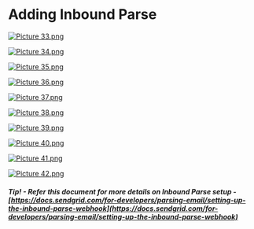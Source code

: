 # Adding Inbound Parse

[![Picture 33.png](https://docs.rapidplatform.com/uploads/images/gallery/2023-07/scaled-1680-/7sycHR4LQdjZq2UG-picture-33.png)](https://docs.rapidplatform.com/uploads/images/gallery/2023-07/7sycHR4LQdjZq2UG-picture-33.png)

[![Picture 34.png](https://docs.rapidplatform.com/uploads/images/gallery/2023-07/scaled-1680-/9psCNPgjbZFDFTuH-picture-34.png)](https://docs.rapidplatform.com/uploads/images/gallery/2023-07/9psCNPgjbZFDFTuH-picture-34.png)

[![Picture 35.png](https://docs.rapidplatform.com/uploads/images/gallery/2023-07/scaled-1680-/MFHJpnBfmwxNteGv-picture-35.png)](https://docs.rapidplatform.com/uploads/images/gallery/2023-07/MFHJpnBfmwxNteGv-picture-35.png)

[![Picture 36.png](https://docs.rapidplatform.com/uploads/images/gallery/2023-07/scaled-1680-/zJERioRszrm74uRk-picture-36.png)](https://docs.rapidplatform.com/uploads/images/gallery/2023-07/zJERioRszrm74uRk-picture-36.png)

[![Picture 37.png](https://docs.rapidplatform.com/uploads/images/gallery/2023-07/scaled-1680-/xvLQh1Ppb4U2LZEg-picture-37.png)](https://docs.rapidplatform.com/uploads/images/gallery/2023-07/xvLQh1Ppb4U2LZEg-picture-37.png)

[![Picture 38.png](https://docs.rapidplatform.com/uploads/images/gallery/2023-07/scaled-1680-/DKgncAyLc6MKOXzr-picture-38.png)](https://docs.rapidplatform.com/uploads/images/gallery/2023-07/DKgncAyLc6MKOXzr-picture-38.png)

[![Picture 39.png](https://docs.rapidplatform.com/uploads/images/gallery/2023-07/scaled-1680-/9CNj3a6RXSUvfYK6-picture-39.png)](https://docs.rapidplatform.com/uploads/images/gallery/2023-07/9CNj3a6RXSUvfYK6-picture-39.png)

[![Picture 40.png](https://docs.rapidplatform.com/uploads/images/gallery/2023-07/scaled-1680-/FreXdYnTyBrVp5nS-picture-40.png)](https://docs.rapidplatform.com/uploads/images/gallery/2023-07/FreXdYnTyBrVp5nS-picture-40.png)

[![Picture 41.png](https://docs.rapidplatform.com/uploads/images/gallery/2023-07/scaled-1680-/PpsenTr5yQQKRF4k-picture-41.png)](https://docs.rapidplatform.com/uploads/images/gallery/2023-07/PpsenTr5yQQKRF4k-picture-41.png)

[![Picture 42.png](https://docs.rapidplatform.com/uploads/images/gallery/2023-07/scaled-1680-/PEcNpXsI8cY4mCtQ-picture-42.png)](https://docs.rapidplatform.com/uploads/images/gallery/2023-07/PEcNpXsI8cY4mCtQ-picture-42.png)

##### Tip! - Refer this document for more details on Inbound Parse setup - [https://docs.sendgrid.com/for-developers/parsing-email/setting-up-the-inbound-parse-webhook](https://docs.sendgrid.com/for-developers/parsing-email/setting-up-the-inbound-parse-webhook)